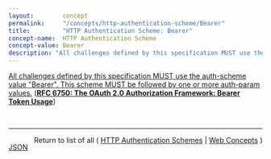 ```yaml
---
layout:        concept
permalink:     "/concepts/http-authentication-scheme/Bearer"
title:         "HTTP Authentication Scheme: Bearer"
concept-name:  HTTP Authentication Scheme
concept-value: Bearer
description: "All challenges defined by this specification MUST use the auth-scheme value \"Bearer\". This scheme MUST be followed by one or more auth-param values."
---
```


[All challenges defined by this specification MUST use the auth-scheme value "Bearer". This scheme MUST be followed by one or more auth-param values.](http://tools.ietf.org/html/rfc6750#section-3 "Read documentation for HTTP Authentication Scheme &#34;Bearer&#34;") (**[RFC 6750: The OAuth 2.0 Authorization Framework: Bearer Token Usage](/specs/IETF/RFC/6750 "This specification describes how to use bearer tokens in HTTP requests to access OAuth 2.0 protected resources. Any party in possession of a bearer token (a &#34;bearer&#34;) can use it to get access to the associated resources (without demonstrating possession of a cryptographic key). To prevent misuse, bearer tokens need to be protected from disclosure in storage and in transport.")**)

<br/>
<hr/>

<p style="float : left"><a href="./Bearer.json" title="JSON representing this particular Web Concept value">JSON</a></p>
<p style="text-align: right">Return to list of all ( <a href="../http-authentication-scheme/">HTTP Authentication Schemes</a> | <a href="../">Web Concepts</a> )</p>
